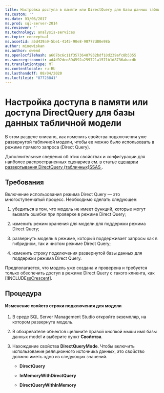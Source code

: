 ```yaml
---
title: Настройка доступа в памяти или DirectQuery для базы данных табличной модели | Документация Майкрософт
ms.custom: ''
ms.date: 03/06/2017
ms.prod: sql-server-2014
ms.reviewer: ''
ms.technology: analysis-services
ms.topic: conceptual
ms.assetid: a5d439a9-5be1-4145-90e8-90777d80e98b
author: minewiskan
ms.author: owend
ms.openlocfilehash: a607bc6c11f35736487932bdf10d239afc8b5355
ms.sourcegitcommit: ad4d92dce894592a259721a1571b1d8736abacdb
ms.translationtype: MT
ms.contentlocale: ru-RU
ms.lasthandoff: 08/04/2020
ms.locfileid: "87728841"
---
```

# <a name="configure-in-memory-or-directquery-access-for-a-tabular-model-database"></a>Настройка доступа в памяти или доступа DirectQuery для базы данных табличной модели
  В этом разделе описано, как изменить свойства подключения уже развернутой табличной модели, чтобы ее можно было использовать в режиме прямого запроса (Direct Query).  
  
 Дополнительные сведения об этих свойствах и конфигурации для наиболее распространенных сценариев см. в статье [сценарии развертывания DirectQuery &#40;табличных&#41;SSAS ](../directquery-deployment-scenarios-ssas-tabular.md).  
  
## <a name="requirements"></a>Требования  
 Включение использования режима Direct Query — это многоступенчатый процесс. Необходимо сделать следующее:  
  
1.  убедиться в том, что модель не имеет функций, которые могут вызвать ошибки при проверке в режиме Direct Query;  
  
2.  изменить режим хранения для модели для поддержки режима Direct Query;  
  
3.  развернуть модель в режиме, который поддерживает запросы как в гибридном, так и чистом режиме Direct Query;  
  
4.  изменить строку подключения развернутой базы данных для поддержки режима Direct Query.  
  
 Предполагается, что модель уже создана и проверена и требуется только обеспечить доступ в режиме Direct Query с такого клиента, как [!INCLUDE[ssCrescent](../../includes/sscrescent-md.md)].  
  
## <a name="procedure"></a>Процедура  
  
#### <a name="change-the-connection-string-properties-of-the-model"></a>Изменение свойств строки подключения для модели  
  
1.  В среде SQL Server Management Studio откройте экземпляр, на котором развернута модель.  
  
2.  В обозревателе объектов щелкните правой кнопкой мыши имя базы данных model и выберите пункт **Свойства**.  
  
3.  Нахождение свойства **DirectQueryMode**. Чтобы включить использование реляционного источника данных, это свойство должно иметь одно из следующих значений.  
  
    -   **DirectQuery**  
  
    -   **InMemoryWithDirectQuery**  
  
    -   **DirectQueryWithInMemory**  
  
  
